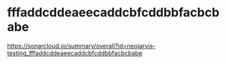 # fffaddcddeaeecaddcbfcddbbfacbcbabe
https://sonarcloud.io/summary/overall?id=neojarvis-testing_fffaddcddeaeecaddcbfcddbbfacbcbabe
